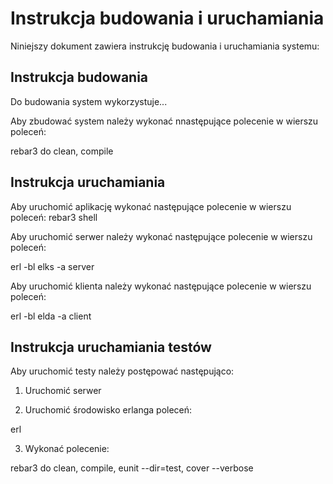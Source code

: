 # Instrukcja budowania i uruchamiania


Niniejszy dokument zawiera instrukcję budowania i uruchamiania systemu:

## Instrukcja budowania


Do budowania system wykorzystuje...

Aby zbudować system należy wykonać nnastępujące polecenie w wierszu poleceń:

rebar3 do clean, compile

## Instrukcja uruchamiania


Aby uruchomić aplikację wykonać następujące polecenie w wierszu poleceń:
rebar3 shell

Aby uruchomić serwer należy wykonać następujące polecenie w wierszu poleceń:

erl -bl elks -a server


Aby uruchomić klienta należy wykonać następujące polecenie w wierszu poleceń:

erl -bl elda -a client


## Instrukcja uruchamiania testów
  

Aby uruchomić testy należy postępować następująco:

1. Uruchomić serwer

2. Uruchomić środowisko erlanga poleceń: 

erl 

3. Wykonać polecenie: 

rebar3 do clean, compile, eunit --dir=test, cover --verbose
